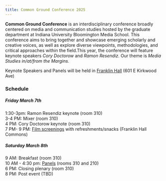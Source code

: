 ```yaml
---
title: Common Ground Conference 2025
---
```

**Common Ground Conference** is an interdisciplinary conference broadly centered on media and communication studies hosted by the graduate department at Indiana University Bloomington Media School. This conference aims to bring together and showcase emerging scholarly and creative voices, as well as explore diverse viewpoints, methodologies, and critical approaches within the field.This year, the conference will feature keynote speakers *Cory Doctorow* and *Ramon Resendiz.* Our theme is *Media Studies in/at/from the Margins.*

Keynote Speakers and Panels will be held in [Franklin Hall](https://mediaschool.indiana.edu/about/facilities/franklin-hall/index.html) (601 E Kirkwood Ave)



### Schedule ###

##### Friday March 7th #####


1:30-3pm: Ramon Resendiz keynote (room 310) \
3-4 PM: Mixer (room 310) \
4 PM: Cory Doctorow keynote (room 310) \
7 PM- 9 PM: [Film screenings](https://iucommonground.github.io/friday/) with refreshments/snacks (Franklin Hall Commons)




##### Saturday March 8th #####

9 AM: Breakfast (room 310) \
10 AM - 4:30 pm: [Panels](https://iucommonground.github.io/saturday) (rooms 310 and 210) \
6 PM: Closing plenary (room 310) \
8 PM: Post event (TBD)


